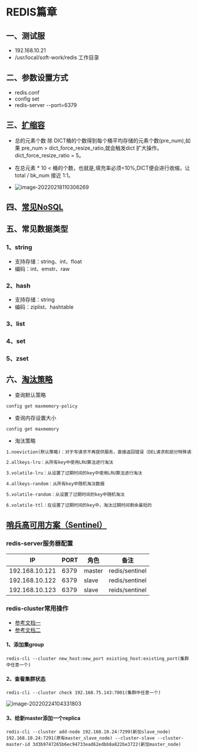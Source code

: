 # REDIS篇章

## 一、测试服

- 192.168.10.21
- /usr/local/soft-work/redis  工作目录

## 二、参数设置方式

- redis.conf
- config set 
- redis-server --port=6379

## 三、[扩缩容](https://blog.csdn.net/brandohero/article/details/41454469)

- 总的元素个数 除 DICT桶的个数得到每个桶平均存储的元素个数(pre_num),如果 pre_num > dict_force_resize_ratio,就会触发dict 扩大操作。dict_force_resize_ratio = 5。

- 在总元素 * 10 < 桶的个数，也就是,填充率必须<10%,DICT便会进行收缩，让total / bk_num 接近 1:1。
- ![image-20220218110306269](C:\Users\dev\AppData\Roaming\Typora\typora-user-images\image-20220218110306269.png)

## 四、[常见NoSQL](https://hostingdata.co.uk/nosql-database/)

## 五、常见数据类型

### 1、string

- 支持存储：string、int、float
- 编码：int、emstr、raw

### 2、hash

- 支持存储：string
- 编码：ziplist、hashtable

### 3、list

### 4、set

### 5、zset

## 六、[淘汰策略](https://blog.csdn.net/ju_362204801/article/details/114441137)

- 查询默认策略

```shell
config get maxmemory-policy
```

- 查询内存设置大小

```shell
config get maxmemory
```

- 淘汰策略

```tex
1.noeviction(默认策略)：对于写请求不再提供服务，直接返回错误（DEL请求和部分特殊请求除外）

2.allkeys-lru：从所有key中使用LRU算法进行淘汰

3.volatile-lru：从设置了过期时间的key中使用LRU算法进行淘汰

4.allkeys-random：从所有key中随机淘汰数据

5.volatile-random：从设置了过期时间的key中随机淘汰

6.volatile-ttl：在设置了过期时间的key中，淘汰过期时间剩余最短的
```

## [哨兵高可用方案（Sentinel）](https://gper.club/articles/7e7e7f7ff3g5bgccg68)

### redis-server服务器配置

| IP             | PORT | 角色   | 备注           |
| -------------- | ---- | ------ | -------------- |
| 192.168.10.121 | 6379 | master | redis/sentinel |
| 192.168.10.122 | 6379 | slave  | redis/sentinel |
| 192.168.10.123 | 6379 | slave  | reids/sentinel |

### redis-cluster常用操作

- [参考文档一](https://juejin.cn/post/6844904126304763912)
- [参考文档二](https://www.codedream.xin/archives/redis-cluster新增节点以及重新分配槽位)

#### 1、添加集group

```shell
redis-cli --cluster new_host:new_port existing_host:existing_port(集群中任意一个)
```

#### 2、查看集群状态

```shell
redis-cli --cluster check 192.168.75.143:7001(集群中任意一个)
```

![image-20220224104331803](C:\Users\dev\AppData\Roaming\Typora\typora-user-images\image-20220224104331803.png)

#### 3、给新master添加一个replica

```shell
redis-cli --cluster add-node 192.168.10.24:7299(新加slave_node) 192.168.10.24:7291(原有master_slave_node) --cluster-slave --cluster-master-id 3d3b9747265b6ec94733ead62edbb8a822be3722(新加master_node)
```

